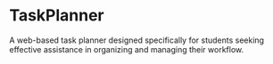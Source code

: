 # TaskPlanner
A web-based task planner designed specifically for students seeking effective assistance in organizing and managing their workflow.

